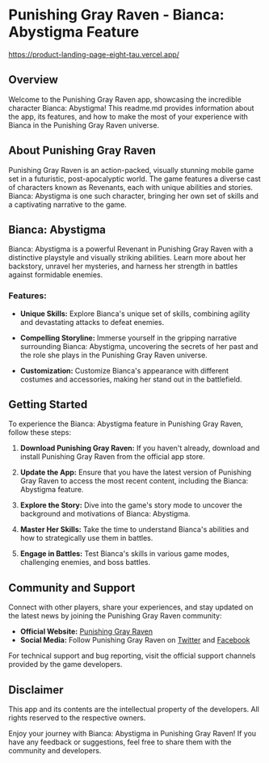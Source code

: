 # Punishing Gray Raven - Bianca: Abystigma Feature

https://product-landing-page-eight-tau.vercel.app/

## Overview

Welcome to the Punishing Gray Raven app, showcasing the incredible character Bianca: Abystigma! This readme.md provides information about the app, its features, and how to make the most of your experience with Bianca in the Punishing Gray Raven universe.


## About Punishing Gray Raven

Punishing Gray Raven is an action-packed, visually stunning mobile game set in a futuristic, post-apocalyptic world. The game features a diverse cast of characters known as Revenants, each with unique abilities and stories. Bianca: Abystigma is one such character, bringing her own set of skills and a captivating narrative to the game.

## Bianca: Abystigma

Bianca: Abystigma is a powerful Revenant in Punishing Gray Raven with a distinctive playstyle and visually striking abilities. Learn more about her backstory, unravel her mysteries, and harness her strength in battles against formidable enemies.

### Features:

- **Unique Skills:** Explore Bianca's unique set of skills, combining agility and devastating attacks to defeat enemies.

- **Compelling Storyline:** Immerse yourself in the gripping narrative surrounding Bianca: Abystigma, uncovering the secrets of her past and the role she plays in the Punishing Gray Raven universe.

- **Customization:** Customize Bianca's appearance with different costumes and accessories, making her stand out in the battlefield.

## Getting Started

To experience the Bianca: Abystigma feature in Punishing Gray Raven, follow these steps:

1. **Download Punishing Gray Raven:** If you haven't already, download and install Punishing Gray Raven from the official app store.

2. **Update the App:** Ensure that you have the latest version of Punishing Gray Raven to access the most recent content, including the Bianca: Abystigma feature.

3. **Explore the Story:** Dive into the game's story mode to uncover the background and motivations of Bianca: Abystigma.

4. **Master Her Skills:** Take the time to understand Bianca's abilities and how to strategically use them in battles.

5. **Engage in Battles:** Test Bianca's skills in various game modes, challenging enemies, and boss battles.

## Community and Support

Connect with other players, share your experiences, and stay updated on the latest news by joining the Punishing Gray Raven community:

- **Official Website:** [Punishing Gray Raven](https://pgr.yo-star.com/)
- **Social Media:** Follow Punishing Gray Raven on [Twitter](https://twitter.com/PGR_global) and [Facebook](https://www.facebook.com/PGR.Global)

For technical support and bug reporting, visit the official support channels provided by the game developers.

## Disclaimer

This app and its contents are the intellectual property of the developers. All rights reserved to the respective owners.

Enjoy your journey with Bianca: Abystigma in Punishing Gray Raven! If you have any feedback or suggestions, feel free to share them with the community and developers.